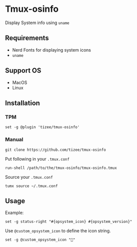 # Tmux-osinfo

Display System info using `uname`

## Requirements

- Nerd Fonts for displaying system icons
- `uname`

## Support OS

- MacOS
- Linux

## Installation

### TPM

```
set -g @plugin 'tizee/tmux-osinfo'
```

### Manual

```
git clone https://github.com/tizee/tmux-osinfo
```

Put following in your `.tmux.conf`

```
run-shell /path/to/the/tmux-osinfo/tmux-osinfo.tmux
```

Source your `.tmux.conf`

```
tumx source ~/.tmux.conf
```

## Usage

Example:

```
set -g status-right "#{opsystem_icon} #{opsystem_version}"
```

Use `@custom_opsystem_icon` to define the icon string.

```
set -g @custom_opsystem_icon "🐶"
```
